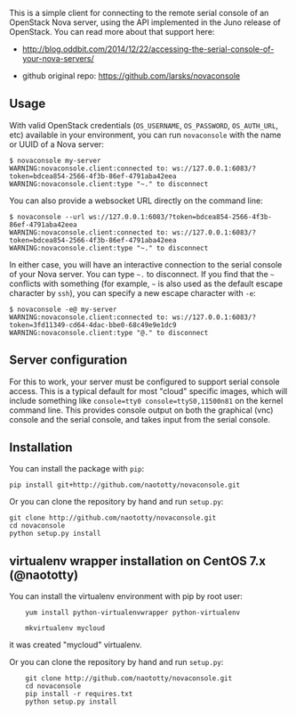 This is a simple client for connecting to the remote serial console of
an OpenStack Nova server, using the API implemented in the Juno release of
OpenStack.  You can read more about that support here:

- http://blog.oddbit.com/2014/12/22/accessing-the-serial-console-of-your-nova-servers/

- github original repo: https://github.com/larsks/novaconsole

## Usage

With valid OpenStack credentials (`OS_USERNAME`, `OS_PASSWORD`,
`OS_AUTH_URL`, etc) available in your environment, you can run
`novaconsole` with the name or UUID of a Nova server:

    $ novaconsole my-server
    WARNING:novaconsole.client:connected to: ws://127.0.0.1:6083/?token=bdcea854-2566-4f3b-86ef-4791aba42eea
    WARNING:novaconsole.client:type "~." to disconnect

You can also provide a websocket URL directly on the command line:

    $ novaconsole --url ws://127.0.0.1:6083/?token=bdcea854-2566-4f3b-86ef-4791aba42eea
    WARNING:novaconsole.client:connected to: ws://127.0.0.1:6083/?token=bdcea854-2566-4f3b-86ef-4791aba42eea
    WARNING:novaconsole.client:type "~." to disconnect

In either case, you will have an interactive connection to the serial
console of your Nova server.  You can type `~.` to disconnect.  If you
find that the `~` conflicts with something (for example, `~` is also
used as the default escape character by `ssh`), you can specify a new
escape character with `-e`:

    $ novaconsole -e@ my-server
    WARNING:novaconsole.client:connected to: ws://127.0.0.1:6083/?token=3fd11349-cd64-4dac-bbe0-68c49e9e1dc9
    WARNING:novaconsole.client:type "@." to disconnect


## Server configuration

For this to work, your server must be configured to support serial
console access.  This is a typical default for most "cloud" specific
images, which will include something like `console=tty0
console=ttyS0,11500n81` on the kernel command line.  This provides
console output on both the graphical (vnc) console and the serial
console, and takes input from the serial console.


## Installation

You can install the package with `pip`:

    pip install git+http://github.com/naototty/novaconsole.git

Or you can clone the repository by hand and run `setup.py`:

    git clone http://github.com/naototty/novaconsole.git
    cd novaconsole
    python setup.py install


## virtualenv wrapper installation on CentOS 7.x (@naototty)

You can install the virtualenv environment with pip
by root user:

```
    yum install python-virtualenvwrapper python-virtualenv
    
    mkvirtualenv mycloud
```
it was created "mycloud" virtualenv.
    
Or you can clone the repository by hand and run `setup.py`:
```
    git clone http://github.com/naototty/novaconsole.git
    cd novaconsole
    pip install -r requires.txt
    python setup.py install
```


